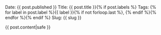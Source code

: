 Date: {{ post.published }}
Title: {{ post.title }}{% if post.labels %}
Tags: {% for label in post.label %}{{ label }}{% if not forloop.last %}, {% endif %}{% endfor %}{% endif %}
Slug: {{ slug }}

{{ post.content|safe }}
